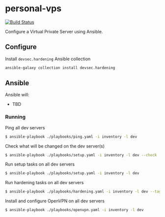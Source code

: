 # personal-vps

[![Build Status](https://travis-ci.org/craighurley/personal-vps.svg?branch=master)](https://travis-ci.org/craighurley/personal-vps)

Configure a Virtual Private Server using Ansible.

## Configure

Install `devsec.hardening` Ansible collection

```bash
ansible-galaxy collection install devsec.hardening
```

## Ansible

Ansible will:

- TBD

### Running

Ping all dev servers

```sh
$ ansible-playbook ./playbooks/ping.yaml -i inventory -l dev
```

Check what will be changed on the dev server(s)

```sh
$ ansible-playbook ./playbooks/setup.yaml -i inventory -l dev --check
```

Run setup tasks on all dev servers

```sh
$ ansible-playbook ./playbooks/setup.yaml -i inventory -l dev
```

Run hardening tasks on all dev servers

```sh
$ ansible-playbook ./playbooks/hardening.yaml -i inventory -l dev --tags="yum"
```

Install and configure OpenVPN on all dev servers

```sh
$ ansible-playbook ./playbooks/openvpn.yaml -i inventory -l dev
```
